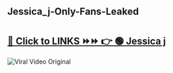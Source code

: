 
 ## Jessica_j-Only-Fans-Leaked

# <h2><a href="https://clipsfans.com/Jessica_j&ref=git">🔗 Click to LINKS ⏩⏩ 👉 🟢 Jessica j </a></h2>

<a href="https://clipsfans.com/Jessica_j&ref=git" rel="nofollow" data-target="animated-image.originalLink"><img src="https://i.ibb.co.com/xMMVF88/686577567.gif" alt="Viral Video Original" style="max-width: 100%; display: inline-block;" data-target="animated-image.originalImage"></a>
